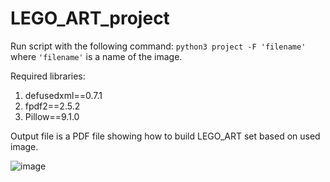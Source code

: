 # LEGO_ART_project
Run script with the following command: `python3 project -F 'filename'` where `'filename'` is a name of the image. 

Required libraries:
1. defusedxml==0.7.1
2. fpdf2==2.5.2
3. Pillow==9.1.0


Output file is a PDF file showing how to build LEGO_ART set based on used image.  

![image](https://user-images.githubusercontent.com/56384764/167295126-e3571a93-8210-4122-9864-d340818113c2.png)
